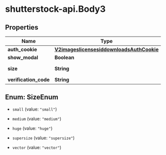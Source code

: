 # shutterstock-api.Body3

## Properties
Name | Type | Description | Notes
------------ | ------------- | ------------- | -------------
**auth_cookie** | [**V2imageslicensesiddownloadsAuthCookie**](V2imageslicensesiddownloadsAuthCookie.md) |  | [optional] 
**show_modal** | **Boolean** | (Deprecated) | [optional] 
**size** | **String** | Size of the image | [optional] 
**verification_code** | **String** | (Deprecated) | [optional] 


<a name="SizeEnum"></a>
## Enum: SizeEnum


* `small` (value: `"small"`)

* `medium` (value: `"medium"`)

* `huge` (value: `"huge"`)

* `supersize` (value: `"supersize"`)

* `vector` (value: `"vector"`)




